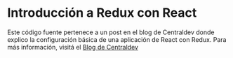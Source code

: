 # Introducción a Redux con React

Este código fuente pertenece a un post en el blog de Centraldev donde explico la configuración básica de una aplicación de React con Redux. Para más información, visitá el [Blog de Centraldev](https://centraldev.net/blog)
